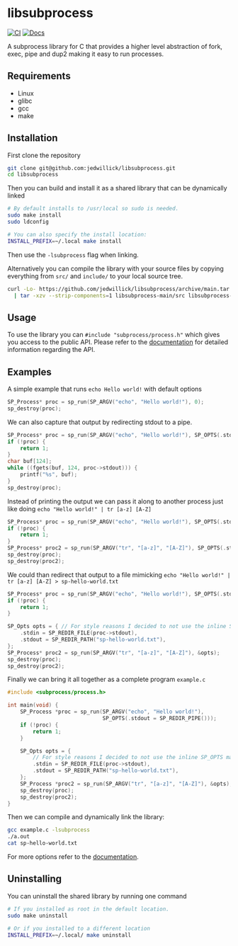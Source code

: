 # libsubprocess

<!-- badges: start -->

[![CI](https://github.com/jedwillick/libsubprocess/actions/workflows/ci.yml/badge.svg)](https://github.com/jedwillick/libsubprocess/actions/workflows/ci.yml)
[![Docs](https://github.com/jedwillick/libsubprocess/actions/workflows/docs.yml/badge.svg)](https://github.com/jedwillick/libsubprocess/actions/workflows/docs.yml)

<!-- badges: end -->

A subprocess library for C that provides a higher level abstraction of fork,
exec, pipe and dup2 making it easy to run processes.

## Requirements

- Linux
- glibc
- gcc
- make

## Installation

First clone the repository

```bash
git clone git@github.com:jedwillick/libsubprocess.git
cd libsubprocess
```

Then you can build and install it as a shared library that can be dynamically linked

```bash
# By default installs to /usr/local so sudo is needed.
sudo make install
sudo ldconfig

# You can also specify the install location:
INSTALL_PREFIX=~/.local make install
```

Then use the `-lsubprocess` flag when linking.

Alternatively you can compile the library with your source files by copying everything
from `src/` and `include/` to your local source tree.

```bash
curl -Lo- https://github.com/jedwillick/libsubprocess/archive/main.tar.gz \
  | tar -xzv --strip-components=1 libsubprocess-main/src libsubprocess-main/include
```

## Usage

To use the library you can `#include "subprocess/process.h"` which gives you
access to the public API.
Please refer to the [documentation][docs] for detailed information regarding
the API.

## Examples

A simple example that runs `echo Hello world!` with default options

```c
SP_Process* proc = sp_run(SP_ARGV("echo", "Hello world!"), 0);
sp_destroy(proc);
```

We can also capture that output by redirecting stdout to a pipe.

```c
SP_Process* proc = sp_run(SP_ARGV("echo", "Hello world!"), SP_OPTS(.stdout = SP_REDIR_PIPE()));
if (!proc) {
    return 1;
}
char buf[124];
while ((fgets(buf, 124, proc->stdout))) {
    printf("%s", buf);
}
sp_destroy(proc);
```

Instead of printing the output we can pass it along to another process just like
doing `echo "Hello world!" | tr [a-z] [A-Z]`

```c
SP_Process* proc = sp_run(SP_ARGV("echo", "Hello world!"), SP_OPTS(.stdout = SP_REDIR_PIPE()));
if (!proc) {
    return 1;
}
SP_Process* proc2 = sp_run(SP_ARGV("tr", "[a-z]", "[A-Z]"), SP_OPTS(.stdin = SP_REDIR_FILE(proc->stdout)));
sp_destroy(proc);
sp_destroy(proc2);
```

We could than redirect that output to a file mimicking
`echo "Hello world!" | tr [a-z] [A-Z] > sp-hello-world.txt`

```c
SP_Process* proc = sp_run(SP_ARGV("echo", "Hello world!"), SP_OPTS(.stdout = SP_REDIR_PIPE()));
if (!proc) {
    return 1;
}

SP_Opts opts = { // For style reasons I decided to not use the inline SP_OPTS macro.
    .stdin = SP_REDIR_FILE(proc->stdout),
    .stdout = SP_REDIR_PATH("sp-hello-world.txt"),
};
SP_Process* proc2 = sp_run(SP_ARGV("tr", "[a-z]", "[A-Z]"), &opts);
sp_destroy(proc);
sp_destroy(proc2);
```

Finally we can bring it all together as a complete program `example.c`

```c
#include <subprocess/process.h>

int main(void) {
    SP_Process *proc = sp_run(SP_ARGV("echo", "Hello world!"),
                              SP_OPTS(.stdout = SP_REDIR_PIPE()));
    if (!proc) {
        return 1;
    }

    SP_Opts opts = {
        // For style reasons I decided to not use the inline SP_OPTS macro.
        .stdin = SP_REDIR_FILE(proc->stdout),
        .stdout = SP_REDIR_PATH("sp-hello-world.txt"),
    };
    SP_Process *proc2 = sp_run(SP_ARGV("tr", "[a-z]", "[A-Z]"), &opts);
    sp_destroy(proc);
    sp_destroy(proc2);
}
```

Then we can compile and dynamically link the library:

```bash
gcc example.c -lsubprocess
./a.out
cat sp-hello-world.txt
```

For more options refer to the [documentation][docs].

## Uninstalling

You can uninstall the shared library by running one command

```bash
# If you installed as root in the default location.
sudo make uninstall

# Or if you installed to a different location
INSTALL_PREFIX=~/.local/ make uninstall
```

[docs]: https://jedwillick.github.io/libsubprocess/files
